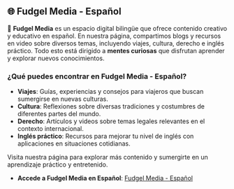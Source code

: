 ## 🌐 Fudgel Media - Español

🚩 **Fudgel Media** es un espacio digital bilingüe que ofrece contenido creativo y educativo en español. En nuestra página, compartimos blogs y recursos en video sobre diversos temas, incluyendo viajes, cultura, derecho e inglés práctico. Todo esto está dirigido a **mentes curiosas** que disfrutan aprender y explorar nuevos conocimientos.

### ¿Qué puedes encontrar en Fudgel Media - Español?

- **Viajes**: Guías, experiencias y consejos para viajeros que buscan sumergirse en nuevas culturas.
- **Cultura**: Reflexiones sobre diversas tradiciones y costumbres de diferentes partes del mundo.
- **Derecho**: Artículos y videos sobre temas legales relevantes en el contexto internacional.
- **Inglés práctico**: Recursos para mejorar tu nivel de inglés con aplicaciones en situaciones cotidianas.

Visita nuestra página para explorar más contenido y sumergirte en un aprendizaje práctico y entretenido.

- **Accede a Fudgel Media en Español**: [Fudgel Media - Español](https://sites.google.com/view/fudgelmedia/espa%C3%B1ol/fudgel-media-espa%C3%B1ol)
